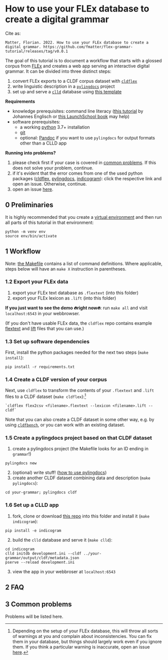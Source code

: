 # How to use your FLEx database to create a digital grammar
Cite as:

    Matter, Florian. 2022. How to use your FLEx database to create a digital grammar. https://github.com/fmatter/flex-grammar-tutorial/releases/tag/v0.0.1
The goal of this tutorial is to document a workflow that starts with a glossed corpus from [FLEx](https://software.sil.org/fieldworks/) and creates a web app serving an interactive digital grammar.
It can be divided into three distinct steps:

1. convert FLEx exports to a CLDF corpus dataset with [`cldflex`](https://cldflex.readthedocs.io)
2. write linguistic description in a [`pylingdocs`](https://pylingdocs.readthedocs.io) project
3. set up and serve a [`clld`](clld.org/) database using [this template](https://github.com/fmatter/indicogram/)

**Requirements**

* knowledge prerequisites: command line literacy ([this tutorial](https://github.com/dictionaria/pydictionaria/blob/master/docs/intro-commandline.md) by Johannes Englisch or [this LaunchSchool book](https://launchschool.com/books/command_line/read/introduction) may help)
* software prerequisites:
    * a working [python](https://www.python.org/) 3.7+ installation
    * [git](https://www.linode.com/docs/guides/how-to-install-git-on-linux-mac-and-windows/)
    * optional: [Pandoc](https://pandoc.org/installing.html) if you want to use `pylingdocs` for output formats other than a CLLD app

**Running into problems?**

1. please check first if your case is covered in [common problems](#common-problems). If this does not solve your problem, continue.
2. if it's evident that the error comes from one of the used python packages ([cldflex](https://github.com/fmatter/cldflex/issues), [pylingdocs](https://github.com/fmatter/pylingdocs/issues), [indicogram](https://github.com/fmatter/indicogram/issues)): click the respective link and open an issue. Otherwise, continue.
3. open an issue [here](https://github.com/fmatter/flex-grammar-tutorial/issues).

## 0 Preliminaries
It is highly recommended that you create a [virtual environment](https://docs.python.org/3/library/venv.html) and then run all parts of this tutorial in that environment:

```shell
python -m venv env
source env/bin/activate
```

## 1 Workflow
Note: [the Makefile](Makefile) contains a list of command definitions.
Where applicable, steps below will have an `make X` instruction in parentheses.

### 1.2 Export your FLEx data
1. export your FLEx text database as `.flextext` (into this folder)
2. export your FLEx lexicon as `.lift` (into this folder)

**If you just want to see the demo 🔥right now🔥**: run `make all` and visit `localhost:6543` in your webbrowser.

(If you don't have usable FLEx data, the `cldflex` repo contains example [flextext](https://github.com/fmatter/cldflex/blob/main/tests/data/apalai.flextext) and [lift](https://github.com/fmatter/cldflex/blob/main/tests/data/apalai.lift) files that you can use.)

### 1.3 Set up software dependencies
First, install the python packages needed for the next two steps (`make install`):

```shell
pip install -r requirements.txt
```

### 1.4 Create a CLDF version of your corpus
Next, use `cldflex` to transform the contents of your `.flextext` and `.lift` files to a CLDF dataset (`make cldflex`):[^1]

```shell
`cldflex flex2csv <filename>.flextext --lexicon <filename>.lift --cldf`
```

Note that you can also create a CLDF dataset in some other way, e.g. by using [`cldfbench`](https://cldfbench.readthedocs.io), or you can work with an existing dataset.

### 1.5 Create a pylingdocs project based on that CLDF dataset
1. create a pylingdocs project (the Makefile looks for an ID ending in `grammar`!)

```shell
pylingdocs new
```

2. (optional) write stuff! ([how to use pylingdocs](https://pylingdocs.readthedocs.io/en/latest/usage.html#quick-start))
3. create another CLDF dataset combining data and description (`make pylingdocs`):

```shell
cd your-grammar; pylingdocs cldf
```

### 1.6 Set up a CLLD app
1. fork, clone or download [this repo](https://github.com/fmatter/indicogram/) into this folder and install it (`make indicogram`):


```shell
pip install -e indicogram
```

2. build the `clld` database and serve it (`make clld`):

```shell
cd indicogram
clld initdb development.ini --cldf ../your-grammar/output/cldf/metadata.json
pserve --reload development.ini
```

3. view the app in your webbroser at `localhost:6543`

## 2 FAQ

## 3 Common problems
Problems will be listed here.

[^1]: Depending on the setup of your FLEx database, this will throw all sorts of warnings at you and complain about inconsistencies. You can fix them in your database, but things should largely work even if you ignore them. If you think a particular warning is inaccurate, open an issue [here](https://github.com/fmatter/cldflex/issues).